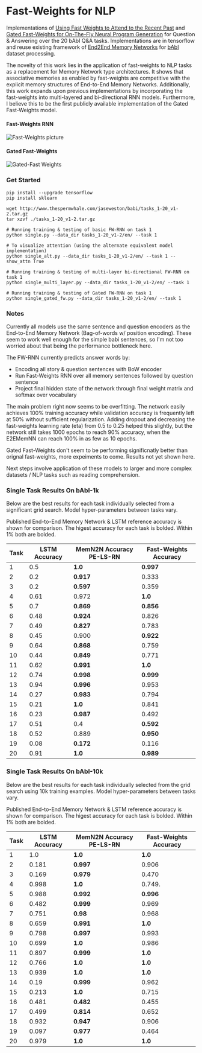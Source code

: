 # Fast-Weights for NLP

Implementations of [Using Fast Weights to Attend to the Recent Past](https://arxiv.org/abs/1610.06258) and [Gated Fast-Weights for On-The-Fly Neural Program Generation](http://metalearning.ml/papers/metalearn17_schlag.pdf) for Question & Answering over the 20 bAbI Q&A tasks. Implementations are in tensorflow and reuse existing framework of [End2End Memory Networks](https://github.com/akandykeller/memn2n) for [bAbI](http://arxiv.org/abs/1502.05698) dataset processing.

The novelty of this work lies in the application of fast-weights to NLP tasks as a replacement for Memory Network type architectures. It shows that associative memories as enabled by fast-weights are competitive with the explicit memory structures of End-to-End Memory Networks. Additionally, this work expands upon previous implementations by incorporating the fast-weights into multi-layered and bi-directional RNN models. Furthermore, I believe this to be the first publicly available implementation of the Gated Fast-Weights model.
#### Fast-Weights RNN
![Fast-Weights picture](http://i.imgur.com/DCznSf4.png)
#### Gated Fast-Weights
![Gated-Fast Weights](https://i.imgur.com/7i4Y59u.png)


### Get Started

```
pip install --upgrade tensorflow
pip install sklearn

wget http://www.thespermwhale.com/jaseweston/babi/tasks_1-20_v1-2.tar.gz
tar xzvf ./tasks_1-20_v1-2.tar.gz

# Running training & testing of basic FW-RNN on task 1
python single.py --data_dir tasks_1-20_v1-2/en/ --task 1

# To visualize attention (using the alternate equivalent model implementation)
python single_alt.py --data_dir tasks_1-20_v1-2/en/ --task 1 --show_attn True

# Running training & testing of multi-layer bi-directional FW-RNN on task 1
python single_multi_layer.py --data_dir tasks_1-20_v1-2/en/ --task 1

# Running training & testing of Gated FW-RNN on task 1
python single_gated_fw.py --data_dir tasks_1-20_v1-2/en/ --task 1
```

### Notes

Currently all models use the same sentence and question encoders as the End-to-End Memory Network (Bag-of-words w/ position encoding). These seem to work well enough for the simple babi sentences, so I'm not too worried about that being the performance bottleneck here. 

The FW-RNN currently predicts answer words by:
  * Encoding all story & question sentences with BoW encoder
  * Run Fast-Weights RNN over all memory sentences followed by question sentence
  * Project final hidden state of the network through final weight matrix and softmax over vocabulary

The main problem right now seems to be overfitting. The network easily achieves 100% training accuracy while validation accuracy is frequently left at 50% without sufficient regularization. Adding dropout and decreasing the fast-weights learning rate (eta) from 0.5 to 0.25 helped this slightly, but the network still takes 1000 epochs to reach 90% accuracy, when the E2EMemNN can reach 100% in as few as 10 epochs. 

Gated Fast-Weights don't seem to be performing significnatly better than orignal fast-weights, more expeiments to come. Results not yet shown here. 

Next steps involve application of these models to larger and more complex datasets / NLP tasks such as reading comprehension.

### Single Task Results On bAbI-1k

Below are the best results for each task individually selected from a significant grid search. Model hyper-parameters between tasks vary.

Published End-to-End Memory Network & LSTM reference accuracy is shown for comparison. The higest accuracy for each task is bolded. Within 1% both are bolded.

Task  |  LSTM Accuracy  |  MemN2N Accuracy PE-LS-RN | Fast-Weights Accuracy  |
------|-----------------|---------------------------|------------------------|
1     |  0.5            |  **1.0**                  |  **0.997**             |
2     |  0.2            |  **0.917**                |  0.333                 |   
3     |  0.2            |  **0.597**                |  0.359                 |   
4     |  0.61           |  0.972                    |  **1.0**               |
5     |  0.7            |  **0.869**                |  **0.856**             |   
6     |  0.48           |  **0.924**                |  0.826                 |   
7     |  0.49           |  **0.827**                |  0.783                 |   
8     |  0.45           |  0.900                    |  **0.922**             |   
9     |  0.64           |  **0.868**                |  0.759                 |   
10    |  0.44           |  **0.849**                |  0.771                 |   
11    |  0.62           |  **0.991**                |  **1.0**               |   
12    |  0.74           |  **0.998**                |  **0.999**             |   
13    |  0.94           |  **0.996**                |  0.953                 |   
14    |  0.27           |  **0.983**                |  0.794                 |   
15    |  0.21           |  **1.0**                  |  0.841                 |
16    |  0.23           |  **0.987**                |  0.492                 |   
17    |  0.51           |  0.4                      |  **0.592**             |
18    |  0.52           |  0.889                    |  **0.950**             |
19    |  0.08           |  **0.172**                |  0.116                 |   
20    |  0.91           |  **1.0**                  |  **0.989**             |



### Single Task Results On bAbI-10k

Below are the best results for each task individually selected from the grid search using 10k training examples. Model hyper-parameters between tasks vary.

Published End-to-End Memory Network & LSTM reference accuracy is shown for comparison. The higest accuracy for each task is bolded. Within 1% both are bolded.

Task  |  LSTM Accuracy  |  MemN2N Accuracy PE-LS-RN | Fast-Weights Accuracy  |
------|-----------------|---------------------------|------------------------|
1     |  1.0            |  **1.0**                  |  **1.0**               |
2     |  0.181          |  **0.997**                |  0.906                 |   
3     |  0.169          |  **0.979**                |  0.470                 |   
4     |  0.998          |  **1.0**                  |  0.749.                |
5     |  0.988          |  **0.992**                |  **0.996**             |   
6     |  0.482          |  **0.999**                |  0.969                 |   
7     |  0.751          |  **0.98**                 |  0.968                 |   
8     |  0.659          |  **0.991**                |  **1.0**               |   
9     |  0.798          |  **0.997**                |  0.993                 |   
10    |  0.699          |  **1.0**                  |  0.986                 |   
11    |  0.897          |  **0.999**                |  **1.0**               |   
12    |  0.766          |  **1.0**                  |  **1.0**               |   
13    |  0.939          |  **1.0**                  |  **1.0**               |   
14    |  0.19           |  **0.999**                |  0.962                 |   
15    |  0.213          |  **1.0**                  |  0.715                 |
16    |  0.481          |  **0.482**                |  0.455                 |   
17    |  0.499          |  **0.814**                |  0.652                 |
18    |  0.932          |  **0.947**                |  0.906                 |
19    |  0.097          |  **0.977**                |  0.464                 |   
20    |  0.979          |  **1.0**                  |  **1.0**               |

